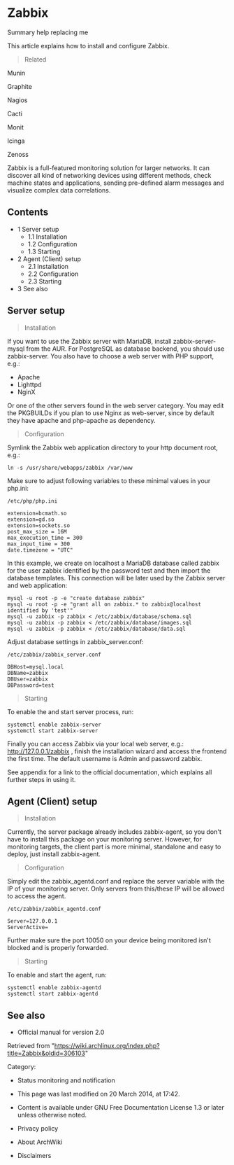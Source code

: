 Zabbix
======

Summary help replacing me

This article explains how to install and configure Zabbix.

> Related

Munin

Graphite

Nagios

Cacti

Monit

Icinga

Zenoss

Zabbix is a full-featured monitoring solution for larger networks. It
can discover all kind of networking devices using different methods,
check machine states and applications, sending pre-defined alarm
messages and visualize complex data correlations.

Contents
--------

-   1 Server setup
    -   1.1 Installation
    -   1.2 Configuration
    -   1.3 Starting
-   2 Agent (Client) setup
    -   2.1 Installation
    -   2.2 Configuration
    -   2.3 Starting
-   3 See also

Server setup
------------

> Installation

If you want to use the Zabbix server with MariaDB, install
zabbix-server-mysql from the AUR. For PostgreSQL as database backend,
you should use zabbix-server. You also have to choose a web server with
PHP support, e.g.:

-   Apache
-   Lighttpd
-   NginX

Or one of the other servers found in the web server category. You may
edit the PKGBUILDs if you plan to use Nginx as web-server, since by
default they have apache and php-apache as dependency.

> Configuration

Symlink the Zabbix web application directory to your http document root,
e.g.:

    ln -s /usr/share/webapps/zabbix /var/www

Make sure to adjust following variables to these minimal values in your
php.ini:

    /etc/php/php.ini

    extension=bcmath.so
    extension=gd.so
    extension=sockets.so
    post_max_size = 16M
    max_execution_time = 300
    max_input_time = 300
    date.timezone = "UTC"

In this example, we create on localhost a MariaDB database called zabbix
for the user zabbix identified by the password test and then import the
database templates. This connection will be later used by the Zabbix
server and web application:

    mysql -u root -p -e "create database zabbix"
    mysql -u root -p -e "grant all on zabbix.* to zabbix@localhost identified by 'test'"
    mysql -u zabbix -p zabbix < /etc/zabbix/database/schema.sql
    mysql -u zabbix -p zabbix < /etc/zabbix/database/images.sql
    mysql -u zabbix -p zabbix < /etc/zabbix/database/data.sql

Adjust database settings in zabbix_server.conf:

    /etc/zabbix/zabbix_server.conf

    DBHost=mysql.local
    DBName=zabbix
    DBUser=zabbix
    DBPassword=test

> Starting

To enable the and start server process, run:

    systemctl enable zabbix-server
    systemctl start zabbix-server

Finally you can access Zabbix via your local web server, e.g.:
http://127.0.0.1/zabbix , finish the installation wizard and access the
frontend the first time. The default username is Admin and password
zabbix.

See appendix for a link to the official documentation, which explains
all further steps in using it.

Agent (Client) setup
--------------------

> Installation

Currently, the server package already includes zabbix-agent, so you
don't have to install this package on your monitoring server. However,
for monitoring targets, the client part is more minimal, standalone and
easy to deploy, just install zabbix-agent.

> Configuration

Simply edit the zabbix_agentd.conf and replace the server variable with
the IP of your monitoring server. Only servers from this/these IP will
be allowed to access the agent.

    /etc/zabbix/zabbix_agentd.conf

    Server=127.0.0.1
    ServerActive=

Further make sure the port 10050 on your device being monitored isn't
blocked and is properly forwarded.

> Starting

To enable and start the agent, run:

    systemctl enable zabbix-agentd
    systemctl start zabbix-agentd

See also
--------

-   Official manual for version 2.0

Retrieved from
"https://wiki.archlinux.org/index.php?title=Zabbix&oldid=306103"

Category:

-   Status monitoring and notification

-   This page was last modified on 20 March 2014, at 17:42.
-   Content is available under GNU Free Documentation License 1.3 or
    later unless otherwise noted.
-   Privacy policy
-   About ArchWiki
-   Disclaimers
